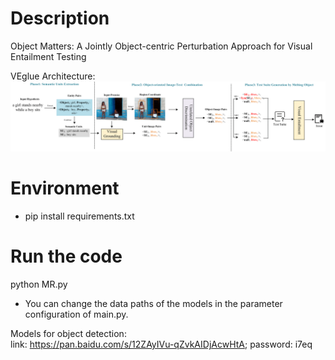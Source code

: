 # Description
Object Matters: A Jointly Object-centric Perturbation Approach for Visual Entailment Testing

VEglue Architecture:  
![Image text](https://github.com/lsplx/VEtesting/blob/master/data/artifacture.png)

# Environment
- pip install requirements.txt

# Run the code
python MR.py  
- You can change the data paths of the models in the parameter configuration of main.py.

Models for object detection:  
link: https://pan.baidu.com/s/12ZAyIVu-qZvkAIDjAcwHtA; password: i7eq 





